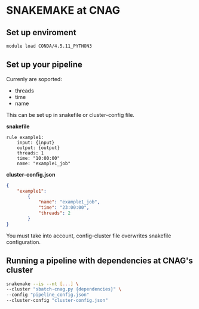 # SNAKEMAKE at CNAG

## Set up enviroment

```bash
module load CONDA/4.5.11_PYTHON3
```

## Set up your pipeline 
Currenly are soported:
- threads
- time
- name
  
This can be set up in snakefile or cluster-config file.

**snakefile**
```
rule example1:
    input: {input}
    output: {output}
    threads: 1
    time: "10:00:00"
    name: "example1_job"
```

**cluster-config.json**

```json
{
    "example1":
        {
            "name": "example1_job",
            "time": "23:00:00",
            "threads": 2
        }
}

```

You must take into account, config-cluster file overwrites snakefile configuration. 

## Running a pipeline with dependencies at CNAG's cluster

```bash
snakemake --is --nt [...] \
--cluster "sbatch-cnag.py {dependencies}" \
--config "pipeline_config.json"
--cluster-config "cluster-config.json"
```